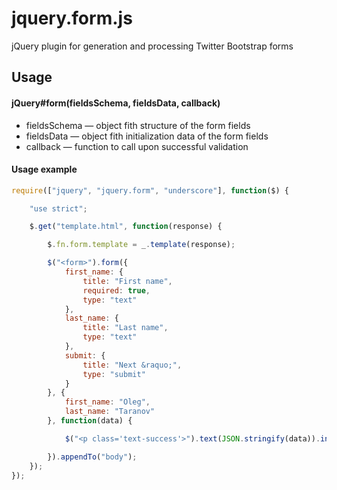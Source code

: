 jquery.form.js
===========

jQuery plugin for generation and processing Twitter Bootstrap forms

Usage
-----

#### jQuery#form(fieldsSchema, fieldsData, callback)

* fieldsSchema — object fith structure of the form fields
* fieldsData — object fith initialization data of the form fields
* callback — function to call upon successful validation

#### Usage example

```javascript
require(["jquery", "jquery.form", "underscore"], function($) {

    "use strict";

    $.get("template.html", function(response) {

        $.fn.form.template = _.template(response);

        $("<form>").form({
            first_name: {
                title: "First name",
                required: true,
                type: "text"
            },
            last_name: {
                title: "Last name",
                type: "text"
            },
            submit: {
                title: "Next &raquo;",
                type: "submit"
            }
        }, {
            first_name: "Oleg",
            last_name: "Taranov"
        }, function(data) {

            $("<p class='text-success'>").text(JSON.stringify(data)).insertAfter(this);

        }).appendTo("body");
    });
});
```
